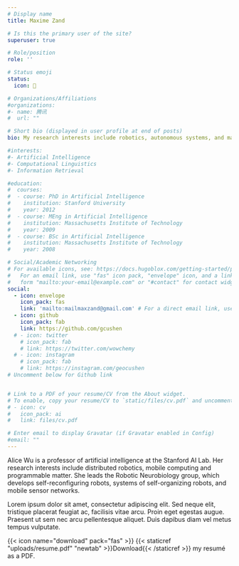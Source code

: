 ```yaml
---
# Display name
title: Maxime Zand

# Is this the primary user of the site?
superuser: true

# Role/position
role: ''

# Status emoji
status:
  icon: 🤖

# Organizations/Affiliations
#organizations:
#- name: 腾讯
#  url: ""

# Short bio (displayed in user profile at end of posts)
bio: My research interests include robotics, autonomous systems, and machine learning.

#interests:
#- Artificial Intelligence
#- Computational Linguistics
#- Information Retrieval

#education:
#  courses:
#  - course: PhD in Artificial Intelligence
#    institution: Stanford University
#    year: 2012
#  - course: MEng in Artificial Intelligence
#    institution: Massachusetts Institute of Technology
#    year: 2009
#  - course: BSc in Artificial Intelligence
#    institution: Massachusetts Institute of Technology
#    year: 2008

# Social/Academic Networking
# For available icons, see: https://docs.hugoblox.com/getting-started/page-builder/#icons
#   For an email link, use "fas" icon pack, "envelope" icon, and a link in the
#   form "mailto:your-email@example.com" or "#contact" for contact widget.
social:
  - icon: envelope
    icon_pack: fas
    link: 'mailto:mailmaxzand@gmail.com' # For a direct email link, use "mailto:test@example.org".
  - icon: github
    icon_pack: fab
    link: https://github.com/gcushen
  # - icon: twitter
    # icon_pack: fab
    # link: https://twitter.com/wowchemy
  # - icon: instagram
    # icon_pack: fab
    # link: https://instagram.com/geocushen
# Uncomment below for Github link


# Link to a PDF of your resume/CV from the About widget.
# To enable, copy your resume/CV to `static/files/cv.pdf` and uncomment the lines below.
# - icon: cv
#   icon_pack: ai
#   link: files/cv.pdf

# Enter email to display Gravatar (if Gravatar enabled in Config)
#email: ""
---
```


Alice Wu is a professor of artificial intelligence at the Stanford AI Lab. Her research interests include distributed robotics, mobile computing and programmable matter. She leads the Robotic Neurobiology group, which develops self-reconfiguring robots, systems of self-organizing robots, and mobile sensor networks.

Lorem ipsum dolor sit amet, consectetur adipiscing elit. Sed neque elit, tristique placerat feugiat ac, facilisis vitae arcu. Proin eget egestas augue. Praesent ut sem nec arcu pellentesque aliquet. Duis dapibus diam vel metus tempus vulputate.

{{< icon name="download" pack="fas" >}} {{< staticref "uploads/resume.pdf" "newtab" >}}Download{{< /staticref >}} my resumé as a PDF.
